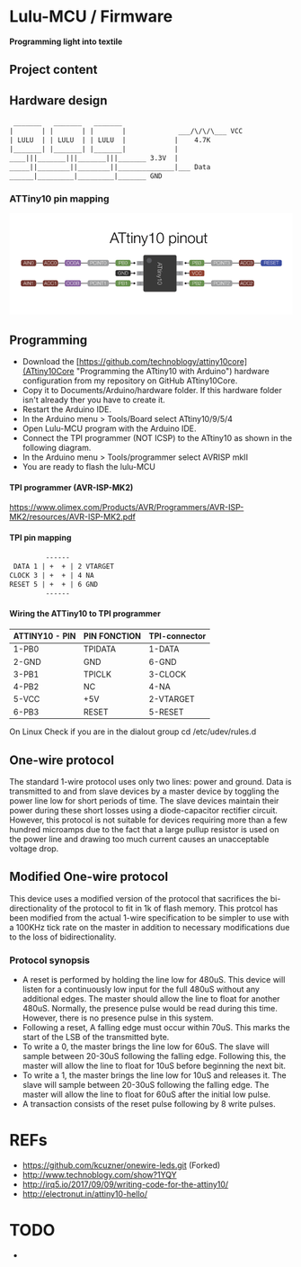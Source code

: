 # Lulu-MCU / Firmware
**Programming light into textile**

## Project content
## Hardware design
     _______   _______   _______
    |       | |       | |       |             ___/\/\/\___ VCC
    | LULU  | | LULU  | | LULU  |            |    4.7K
    |_______| |_______| |_______|            |
    ____|||_______|||_______|||_______ 3.3V  |
    _____||________||________||______________|___ Data
    ______|_________|_________|_______ GND

### ATTiny10 pin mapping
![ATTiny10](../docs/pictures/ATtiny10.png)

## Programming
- Download the [https://github.com/technoblogy/attiny10core](ATtiny10Core "Programming the ATtiny10 with Arduino") hardware configuration from my repository on GitHub ATtiny10Core.
- Copy it to Documents/Arduino/hardware folder. If this hardware folder isn't already ther you have to create it.
- Restart the Arduino IDE.
- In the Arduino menu > Tools/Board select ATtiny10/9/5/4
- Open Lulu-MCU program with the Arduino IDE.
- Connect the TPI programmer (NOT ICSP) to the ATtiny10 as shown in the following diagram.
- In the Arduino menu > Tools/programmer select AVRISP mkII
- You are ready to flash the lulu-MCU 

#### TPI programmer (AVR-ISP-MK2)
https://www.olimex.com/Products/AVR/Programmers/AVR-ISP-MK2/resources/AVR-ISP-MK2.pdf

#### TPI pin mapping

             ------
     DATA 1 | +  + | 2 VTARGET
    CLOCK 3 | +  + | 4 NA
    RESET 5 | +  + | 6 GND
             ------

#### Wiring the ATTiny10 to TPI programmer
| ATTINY10 - PIN   | PIN FONCTION |  TPI-connector  |
|------------------|--------------|-----------------|
|  1-PB0           |   TPIDATA    |  1-DATA         |
|  2-GND           |   GND        |  6-GND          |
|  3-PB1           |   TPICLK     |  3-CLOCK        |
|  4-PB2           |   NC         |  4-NA           |
|  5-VCC           |   +5V        |  2-VTARGET      |
|  6-PB3           |   RESET      |  5-RESET        |

On Linux Check if you are in the dialout group
    cd /etc/udev/rules.d

## One-wire protocol
The standard 1-wire protocol uses only two lines: power and ground. Data is
transmitted to and from slave devices by a master device by toggling the power
line low for short periods of time. The slave devices maintain their power
during these short losses using a diode-capacitor rectifier circuit. However,
this protocol is not suitable for devices requiring more than a few hundred
microamps due to the fact that a large pullup resistor is used on the power
line and drawing too much current causes an unacceptable voltage drop.

## Modified One-wire protocol
This device uses a modified version of the protocol that sacrifices the bi-directionality of the protocol to fit in 1k of flash memory.
This protcol has been modified from the actual 1-wire specification to be simpler to use with a 100KHz tick rate on the master 
in addition to necessary modifications due to the loss of bidirectionality.

### Protocol synopsis
 * A reset is performed by holding the line low for 480uS. This device will
   listen for a continuously low input for the full 480uS without any additional
   edges. The master should allow the line to float for another 480uS. Normally,
   the presence pulse would be read during this time. However, there is no
   presence pulse in this system.
 * Following a reset, A falling edge must occur within 70uS. This marks the
   start of the LSB of the transmitted byte.
 * To write a 0, the master brings the line low for 60uS. The slave will sample
   between 20-30uS following the falling edge. Following this, the master will
   allow the line to float for 10uS before beginning the next bit.
 * To write a 1, the master brings the line low for 10uS and releases it. The
   slave will sample between 20-30uS following the falling edge. The master will
   allow the line to float for 60uS after the initial low pulse.
 * A transaction consists of the reset pulse following by 8 write pulses.

# REFs
- https://github.com/kcuzner/onewire-leds.git (Forked)
- http://www.technoblogy.com/show?1YQY
- http://irq5.io/2017/09/09/writing-code-for-the-attiny10/
- http://electronut.in/attiny10-hello/

# TODO
- 